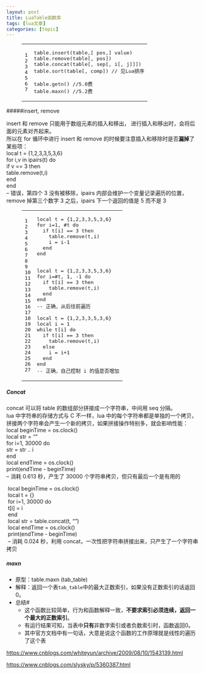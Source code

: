 ```yaml
---
layout: post
title: LuaTable函数库 
tags: [lua文章]
categories: [topic]
---
```

<figure class="highlight lua"><table><tbody><tr><td class="gutter"><pre><span class="line">1</span><br/><span class="line">2</span><br/><span class="line">3</span><br/><span class="line">4</span><br/><span class="line">5</span><br/><span class="line">6</span><br/><span class="line">7</span><br/></pre></td><td class="code"><pre><span class="line"><span class="built_in">table</span>.<span class="built_in">insert</span>(<span class="built_in">table</span>,[ pos,] value) </span><br/><span class="line"><span class="built_in">table</span>.<span class="built_in">remove</span>(<span class="built_in">table</span>[, pos]) </span><br/><span class="line"><span class="built_in">table</span>.<span class="built_in">concat</span>(<span class="built_in">table</span>[, sep[, i[, j]]]) </span><br/><span class="line"><span class="built_in">table</span>.<span class="built_in">sort</span>(<span class="built_in">table</span>[, comp]) // 见Lua排序</span><br/><span class="line"></span><br/><span class="line"><span class="built_in">table</span>.<span class="built_in">getn</span>() //<span class="number">5.0</span>费</span><br/><span class="line"><span class="built_in">table</span>.<span class="built_in">maxn</span>() //<span class="number">5.2</span>费</span><br/></pre></td></tr></tbody></table></figure>

<p>#####insert, remove</p>
<p>insert 和 remove 只能用于数组元素的插入和移出， 进行插入和移出时，会将后面的元素对齐起来。<br/>  所以在 for 循环中进行 insert 和 remove 的时候要注意插入和移除时是否<strong>漏掉</strong>了某些项：<br/>    local t = {1,2,3,3,5,3,6}<br/>    for i,v in ipairs(t) do<br/>      if v == 3 then<br/>        table.remove(t,i)<br/>      end<br/>    end<br/>    – 错误，第四个 3 没有被移除，ipairs 内部会维护一个变量记录遍历的位置，remove 掉第三个数字 3 之后，ipairs 下一个返回的值是 5 而不是 3 </p>
<figure class="highlight lua"><table><tbody><tr><td class="gutter"><pre><span class="line">1</span><br/><span class="line">2</span><br/><span class="line">3</span><br/><span class="line">4</span><br/><span class="line">5</span><br/><span class="line">6</span><br/><span class="line">7</span><br/><span class="line">8</span><br/><span class="line">9</span><br/><span class="line">10</span><br/><span class="line">11</span><br/><span class="line">12</span><br/><span class="line">13</span><br/><span class="line">14</span><br/><span class="line">15</span><br/><span class="line">16</span><br/><span class="line">17</span><br/><span class="line">18</span><br/><span class="line">19</span><br/><span class="line">20</span><br/><span class="line">21</span><br/><span class="line">22</span><br/><span class="line">23</span><br/><span class="line">24</span><br/><span class="line">25</span><br/><span class="line">26</span><br/><span class="line">27</span><br/></pre></td><td class="code"><pre><span class="line"><span class="keyword">local</span> t = {<span class="number">1</span>,<span class="number">2</span>,<span class="number">3</span>,<span class="number">3</span>,<span class="number">5</span>,<span class="number">3</span>,<span class="number">6</span>} </span><br/><span class="line"><span class="keyword">for</span> i=<span class="number">1</span>, #t <span class="keyword">do</span> </span><br/><span class="line">  <span class="keyword">if</span> t[i] == <span class="number">3</span> <span class="keyword">then</span> </span><br/><span class="line">    <span class="built_in">table</span>.<span class="built_in">remove</span>(t,i) </span><br/><span class="line">    i = i<span class="number">-1</span> </span><br/><span class="line">  <span class="keyword">end</span> </span><br/><span class="line"><span class="keyword">end</span> </span><br/><span class="line"></span><br/><span class="line"></span><br/><span class="line"><span class="keyword">local</span> t = {<span class="number">1</span>,<span class="number">2</span>,<span class="number">3</span>,<span class="number">3</span>,<span class="number">5</span>,<span class="number">3</span>,<span class="number">6</span>} </span><br/><span class="line"><span class="keyword">for</span> i=#t, <span class="number">1</span>, <span class="number">-1</span> <span class="keyword">do</span> </span><br/><span class="line">  <span class="keyword">if</span> t[i] == <span class="number">3</span> <span class="keyword">then</span> </span><br/><span class="line">    <span class="built_in">table</span>.<span class="built_in">remove</span>(t,i) </span><br/><span class="line">  <span class="keyword">end</span> </span><br/><span class="line"><span class="keyword">end</span> </span><br/><span class="line"><span class="comment">-- 正确，从后往前遍历 </span></span><br/><span class="line"></span><br/><span class="line"><span class="keyword">local</span> t = {<span class="number">1</span>,<span class="number">2</span>,<span class="number">3</span>,<span class="number">3</span>,<span class="number">5</span>,<span class="number">3</span>,<span class="number">6</span>} </span><br/><span class="line"><span class="keyword">local</span> i = <span class="number">1</span> </span><br/><span class="line"><span class="keyword">while</span> t[i] <span class="keyword">do</span> </span><br/><span class="line">  <span class="keyword">if</span> t[i] == <span class="number">3</span> <span class="keyword">then</span> </span><br/><span class="line">    <span class="built_in">table</span>.<span class="built_in">remove</span>(t,i) </span><br/><span class="line">  <span class="keyword">else</span> </span><br/><span class="line">    i = i+<span class="number">1</span> </span><br/><span class="line">  <span class="keyword">end</span> </span><br/><span class="line"><span class="keyword">end</span> </span><br/><span class="line"><span class="comment">-- 正确，自己控制 i 的值是否增加</span></span><br/></pre></td></tr></tbody></table></figure>

<h5 id="Concat"><a href="#Concat" class="headerlink" title="Concat"></a>Concat</h5><p>concat 可以将 table 的数组部分拼接成一个字符串，中间用 seq 分隔。<br/>  lua 中字符串的存储方式与 C 不一样，lua 中的每个字符串都是单独的一个拷贝，拼接两个字符串会产生一个新的拷贝，如果拼接操作特别多，就会影响性能：<br/>    local beginTime = os.clock()<br/>    local str = “”<br/>    for i=1, 30000 do<br/>      str = str .. i<br/>    end<br/>    local endTime = os.clock()<br/>    print(endTime - beginTime)<br/>    – 消耗 0.613 秒，产生了 30000 个字符串拷贝，但只有最后一个是有用的</p>
<p>​    local beginTime = os.clock()<br/>​    local t = {}<br/>​    for i=1, 30000 do<br/>​      t[i] = i<br/>​    end<br/>​    local str = table.concat(t, “”)<br/>​    local endTime = os.clock()<br/>​    print(endTime - beginTime)<br/>​    – 消耗 0.024 秒，利用 concat，一次性把字符串拼接出来，只产生了一个字符串拷贝 </p>
<h5 id="maxn"><a href="#maxn" class="headerlink" title="maxn"></a>maxn</h5><ul>
<li>原型：table.maxn (tab_table)</li>
<li>解释：返回一个表<code>tab_table</code>中的最大正数索引，如果没有正数索引的话返回0。</li>
<li>总结#<ul>
<li>这个函数比较简单，行为和函数解释一致，<strong>不要求索引必须连续，返回一个最大的正数索引</strong>。</li>
<li>有运行结果可知，当表中<strong>只有</strong>非数字索引或者负数索引时，函数返回0。</li>
<li>其中官方文档中有一句话，大意是说这个函数的工作原理就是线性的遍历了这个表</li>
</ul>
</li>
</ul>
<p><a href="https://www.cnblogs.com/whiteyun/archive/2009/08/10/1543139.html" target="_blank" rel="noopener noreferrer">https://www.cnblogs.com/whiteyun/archive/2009/08/10/1543139.html</a></p>
<p><a href="https://www.cnblogs.com/slysky/p/5360387.html" target="_blank" rel="noopener noreferrer">https://www.cnblogs.com/slysky/p/5360387.html</a></p>
